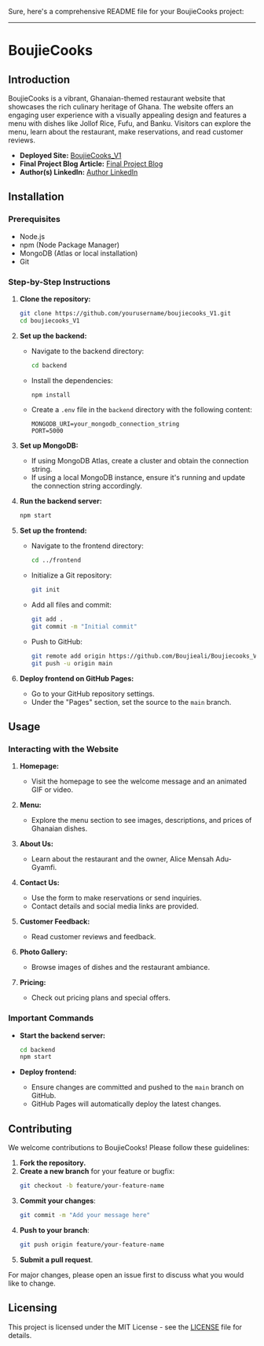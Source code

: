 Sure, here's a comprehensive README file for your BoujieCooks project:

---

# BoujieCooks

## Introduction

BoujieCooks is a vibrant, Ghanaian-themed restaurant website that showcases the rich culinary heritage of Ghana. The website offers an engaging user experience with a visually appealing design and features a menu with dishes like Jollof Rice, Fufu, and Banku. Visitors can explore the menu, learn about the restaurant, make reservations, and read customer reviews.

- **Deployed Site:** [BoujieCooks_V1](https://boujieali.github.io/BoujieCooks_VV1/)
- **Final Project Blog Article:** [Final Project Blog](https://www.linkedin.com/pulse/project-introduction-boujiecooks-alice-adu-gyamfi-th12f/?trackingId=GDIcD8nTSxqObNMDkCBvJQ%3D%3D)
- **Author(s) LinkedIn:** [Author LinkedIn](https://www.linkedin.com/in/alice-adu-gyamfi-353000213/)

## Installation

### Prerequisites

- Node.js
- npm (Node Package Manager)
- MongoDB (Atlas or local installation)
- Git

### Step-by-Step Instructions

1. **Clone the repository:**
   ```bash
   git clone https://github.com/yourusername/boujiecooks_V1.git
   cd boujiecooks_V1
   ```

2. **Set up the backend:**
   - Navigate to the backend directory:
     ```bash
     cd backend
     ```
   - Install the dependencies:
     ```bash
     npm install
     ```
   - Create a `.env` file in the `backend` directory with the following content:
     ```env
     MONGODB_URI=your_mongodb_connection_string
     PORT=5000
     ```

3. **Set up MongoDB:**
   - If using MongoDB Atlas, create a cluster and obtain the connection string.
   - If using a local MongoDB instance, ensure it's running and update the connection string accordingly.

4. **Run the backend server:**
   ```bash
   npm start
   ```

5. **Set up the frontend:**
   - Navigate to the frontend directory:
     ```bash
     cd ../frontend
     ```
   - Initialize a Git repository:
     ```bash
     git init
     ```
   - Add all files and commit:
     ```bash
     git add .
     git commit -m "Initial commit"
     ```
   - Push to GitHub:
     ```bash
     git remote add origin https://github.com/Boujieali/Boujiecooks_V1.git
     git push -u origin main
     ```

6. **Deploy frontend on GitHub Pages:**
   - Go to your GitHub repository settings.
   - Under the "Pages" section, set the source to the `main` branch.

## Usage

### Interacting with the Website

1. **Homepage:**
   - Visit the homepage to see the welcome message and an animated GIF or video.
   
2. **Menu:**
   - Explore the menu section to see images, descriptions, and prices of Ghanaian dishes.
   
3. **About Us:**
   - Learn about the restaurant and the owner, Alice Mensah Adu-Gyamfi.
   
4. **Contact Us:**
   - Use the form to make reservations or send inquiries.
   - Contact details and social media links are provided.

5. **Customer Feedback:**
   - Read customer reviews and feedback.
   
6. **Photo Gallery:**
   - Browse images of dishes and the restaurant ambiance.
   
7. **Pricing:**
   - Check out pricing plans and special offers.

### Important Commands

- **Start the backend server:**
  ```bash
  cd backend
  npm start
  ```

- **Deploy frontend:**
  - Ensure changes are committed and pushed to the `main` branch on GitHub.
  - GitHub Pages will automatically deploy the latest changes.

## Contributing

We welcome contributions to BoujieCooks! Please follow these guidelines:

1. **Fork the repository.**
2. **Create a new branch** for your feature or bugfix:
   ```bash
   git checkout -b feature/your-feature-name
   ```
3. **Commit your changes**:
   ```bash
   git commit -m "Add your message here"
   ```
4. **Push to your branch**:
   ```bash
   git push origin feature/your-feature-name
   ```
5. **Submit a pull request**.

For major changes, please open an issue first to discuss what you would like to change.


## Licensing

This project is licensed under the MIT License - see the [LICENSE](LICENSE) file for details.
